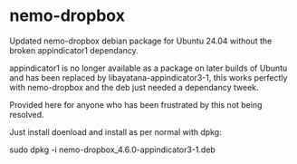 # nemo-dropbox
Updated nemo-dropbox debian package for Ubuntu 24.04 without the broken appindicator1 dependancy.

appindicator1 is no longer available as a package on later builds of Ubuntu and has been replaced by libayatana-appindicator3-1, this works perfectly with nemo-dropbox and the deb just needed a dependancy tweek.

Provided here for anyone who has been frustrated by this not being resolved.

Just install doenload and install as per normal with dpkg:

sudo dpkg -i nemo-dropbox_4.6.0-appindicator3-1.deb
